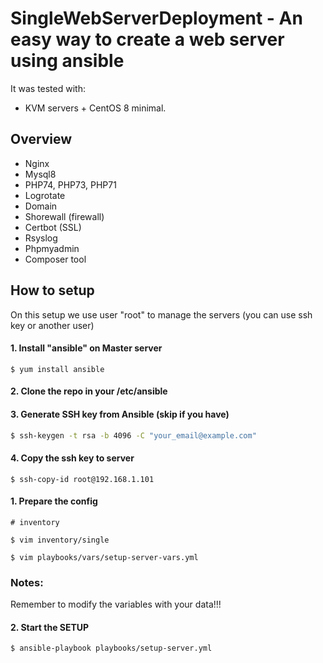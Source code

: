 # SingleWebServerDeployment - An easy way to create a web server using ansible


It was tested with:
-  KVM servers + CentOS 8 minimal.


## Overview
- Nginx
- Mysql8
- PHP74, PHP73, PHP71
- Logrotate
- Domain
- Shorewall (firewall)
- Certbot (SSL)
- Rsyslog
- Phpmyadmin
- Composer tool

## How to setup

On this setup we use user "root" to manage the servers (you can use ssh key or another user)

#### 1. Install "ansible" on Master server
```
$ yum install ansible
```

#### 2. Clone the repo in your /etc/ansible

#### 3. Generate SSH key from Ansible (skip if you have)

```sh
$ ssh-keygen -t rsa -b 4096 -C "your_email@example.com"
```

#### 4. Copy the ssh key to server

```
$ ssh-copy-id root@192.168.1.101

```

#### 1. Prepare the config

```
# inventory 

$ vim inventory/single

$ vim playbooks/vars/setup-server-vars.yml

```

### Notes: 

Remember to modify the variables with your data!!!


#### 2. Start the SETUP

```
$ ansible-playbook playbooks/setup-server.yml
```
